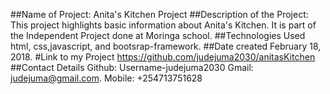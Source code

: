 ##Name of Project:
Anita's Kitchen Project
##Description of the Project:
This project highlights basic information about Anita's Kitchen. It is part of the Independent Project done at Moringa school.
##Technologies Used
html, css,javascript, and bootsrap-framework.
##Date created
February 18, 2018.
#Link to my Project
https://github.com/judejuma2030/anitasKitchen
##Contact Details
Github: Username-judejuma2030
Gmail: judejuma@gmail.com.
Mobile: +254713751628
